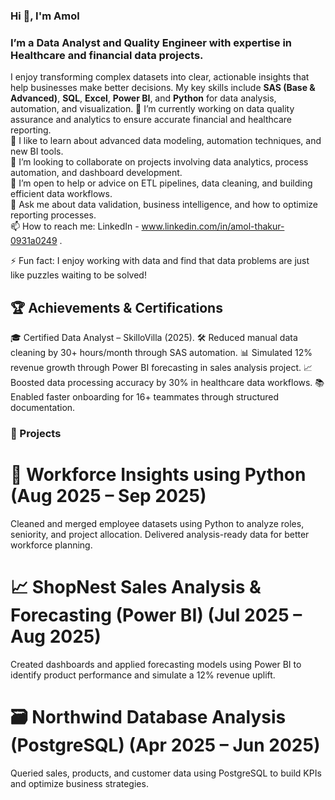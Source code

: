 ### Hi 👋, I'm Amol

### I’m a Data Analyst and Quality Engineer with expertise in Healthcare and financial data projects. 
I enjoy transforming complex datasets into clear, actionable insights that help businesses make better decisions. My key skills include **SAS (Base & Advanced)**, **SQL**, **Excel**, **Power BI**, and **Python** for data analysis, automation, and visualization.
🔭 I’m currently working on data quality assurance and analytics to ensure accurate financial and healthcare reporting.  
🌱 I like to learn about advanced data modeling, automation techniques, and new BI tools.  
👯 I’m looking to collaborate on projects involving data analytics, process automation, and dashboard development.  
🤔 I’m open to help or advice on ETL pipelines, data cleaning, and building efficient data workflows.  
💬 Ask me about data validation, business intelligence, and how to optimize reporting processes.  
📫 How to reach me: LinkedIn - www.linkedin.com/in/amol-thakur-0931a0249 .

⚡ Fun fact: I enjoy working with data and find that data problems are just like puzzles waiting to be solved!

## 🏆 Achievements & Certifications
🎓 Certified Data Analyst – SkilloVilla (2025).
🛠 Reduced manual data cleaning by 30+ hours/month through SAS automation.
📊 Simulated 12% revenue growth through Power BI forecasting in sales analysis project.
📈 Boosted data processing accuracy by 30% in healthcare data workflows.
📚 Enabled faster onboarding for 16+ teammates through structured documentation.

### 🧪 Projects
# 🧠 Workforce Insights using Python (Aug 2025 – Sep 2025)
Cleaned and merged employee datasets using Python to analyze roles, seniority, and project allocation. Delivered analysis-ready data for better workforce planning.
# 📈 ShopNest Sales Analysis & Forecasting (Power BI) (Jul 2025 – Aug 2025)
Created dashboards and applied forecasting models using Power BI to identify product performance and simulate a 12% revenue uplift.
# 🗃 Northwind Database Analysis (PostgreSQL) (Apr 2025 – Jun 2025)
Queried sales, products, and customer data using PostgreSQL to build KPIs and optimize business strategies.
